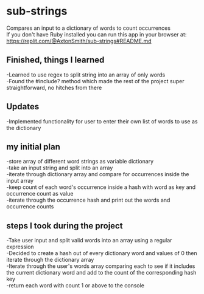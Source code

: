 # sub-strings  

Compares an input to a dictionary of words to count occurrences  
If you don't have Ruby installed you can run this app in your browser at: https://replit.com/@AxtonSmith/sub-strings#README.md  

## Finished, things I learned  

-Learned to use regex to split string into an array of only words  
-Found the #include? method which made the rest of the project super straightforward, no hitches from there  

## Updates  

-Implemented functionality for user to enter their own list of words to use as the dictionary  

## my initial plan  

-store array of different word strings as variable dictionary  
-take an input string and split into an array  
-iterate through dictionary array and compare for occurrences inside the input array  
-keep count of each word's occurrence inside a hash with word as key and occurrence count as value  
-iterate through the occurrence hash and print out the words and occurrence counts

## steps I took during the project  

-Take user input and split valid words into an array using a regular expression  
-Decided to create a hash out of every dictionary word and values of 0 then iterate through the dictionary array  
-Iterate through the user's words array comparing each to see if it includes the current dictionary word and add to the count of the corresponding hash key  
-return each word with count 1 or above to the console